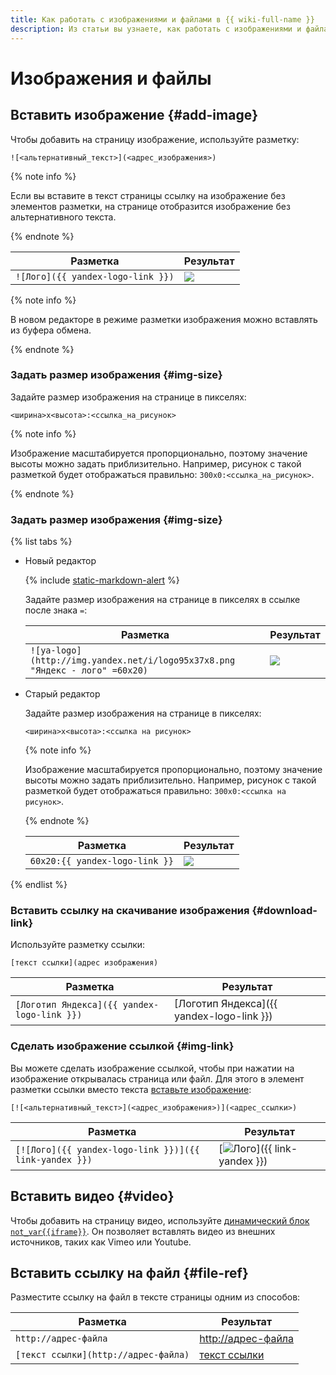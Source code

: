 ```yaml
---
title: Как работать с изображениями и файлами в {{ wiki-full-name }}
description: Из статьи вы узнаете, как работать с изображениями и файлами в {{ wiki-name }}.
---
```


# Изображения и файлы

## Вставить изображение {#add-image}
    
Чтобы добавить на страницу изображение, используйте разметку:

```
![<альтернативный_текст>](<адрес_изображения>)
```

{% note info %}

Если вы вставите в текст страницы ссылку на изображение без элементов разметки, на странице отобразится изображение без альтернативного текста.

{% endnote %}

Разметка | Результат
--- | ---
`![Лого]({{ yandex-logo-link }})` | ![](../../_assets/wiki/logo95x37x8.png)

{% note info %}

В новом редакторе в режиме разметки изображения можно вставлять из буфера обмена.

{% endnote %}

### Задать размер изображения {#img-size}

Задайте размер изображения на странице в пикселях:

```
<ширина>x<высота>:<ссылка_на_рисунок>
```

{% note info %}

Изображение масштабируется пропорционально, поэтому значение высоты можно задать приблизительно. Например, рисунок с такой разметкой будет отображаться правильно: `300x0:<ссылка_на_рисунок>`.

{% endnote %}
    
### Задать размер изображения {#img-size}

{% list tabs %}

- Новый редактор

    {% include [static-markdown-alert](../../_includes/wiki/static-markdown-alert.md) %}

    Задайте размер изображения на странице в пикселях в ссылке после знака `=`:

    Разметка | Результат
    --- | ---
    `![ya-logo](http://img.yandex.net/i/logo95x37x8.png "Яндекс - лого" =60x20)` | ![](../../_assets/wiki/resize-pic.png)

- Старый редактор
    
    Задайте размер изображения на странице в пикселях:
    
    ```
    <ширина>x<высота>:<ссылка на рисунок>
    ```
    
    {% note info %}
    
    Изображение масштабируется пропорционально, поэтому значение высоты можно задать приблизительно. Например, рисунок с такой разметкой будет отображаться правильно: `300x0:<ссылка на рисунок>`.
    
    {% endnote %}
    
    Разметка | Результат
    --- | ---
    `60x20:{{ yandex-logo-link }}` | ![](../../_assets/wiki/resize-pic.png)

{% endlist %}
    
### Вставить ссылку на скачивание изображения {#download-link}

Используйте разметку ссылки:

```
[текст ссылки](адрес изображения)
```

Разметка | Результат
--- | ---
`[Логотип Яндекса]({{ yandex-logo-link }})` | [Логотип Яндекса]({{ yandex-logo-link }})
    
### Сделать изображение ссылкой {#img-link}

Вы можете сделать изображение ссылкой, чтобы при нажатии на изображение открывалась страница или файл. Для этого в элемент разметки ссылки вместо текста [вставьте изображение](#add-image):

```
[![<альтернативный_текст>](<адрес_изображения>)](<адрес_ссылки>)
```

Разметка | Результат
--- | ---
`[![Лого]({{ yandex-logo-link }})]({{ link-yandex }})` | [![Лого](../../_assets/wiki/logo95x37x8.png)]({{ link-yandex }})
    
## Вставить видео {#video}

Чтобы добавить на страницу видео, используйте [динамический блок `not_var{{iframe}}`](../actions/iframe.md). Он позволяет вставлять видео из внешних источников, таких как Vimeo или Youtube.

## Вставить ссылку на файл {#file-ref}

Разместите ссылку на файл в тексте страницы одним из способов:

Разметка | Результат
--- | ---
`http://адрес-файла` | [http://адрес-файла](http://адрес-файла)
`[текст ссылки](http://адрес-файла)` | [текст ссылки](http://адрес-файла)